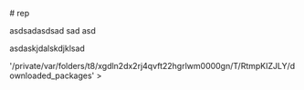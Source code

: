 \# rep

asdsadasdsad sad asd

asdaskjdalskdjklsad

'/private/var/folders/t8/xgdln2dx2rj4qvft22hgrlwm0000gn/T/RtmpKIZJLY/downloaded_packages'
\>
